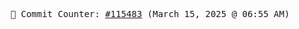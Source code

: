 <p align="center">
    <samp>
        📮 Commit Counter: <a href="https://github.com/Javascript-void0/Javascript-void0/commits/main">#115483</a> (March 15, 2025 @ 06:55 AM)
    </samp>
</p>